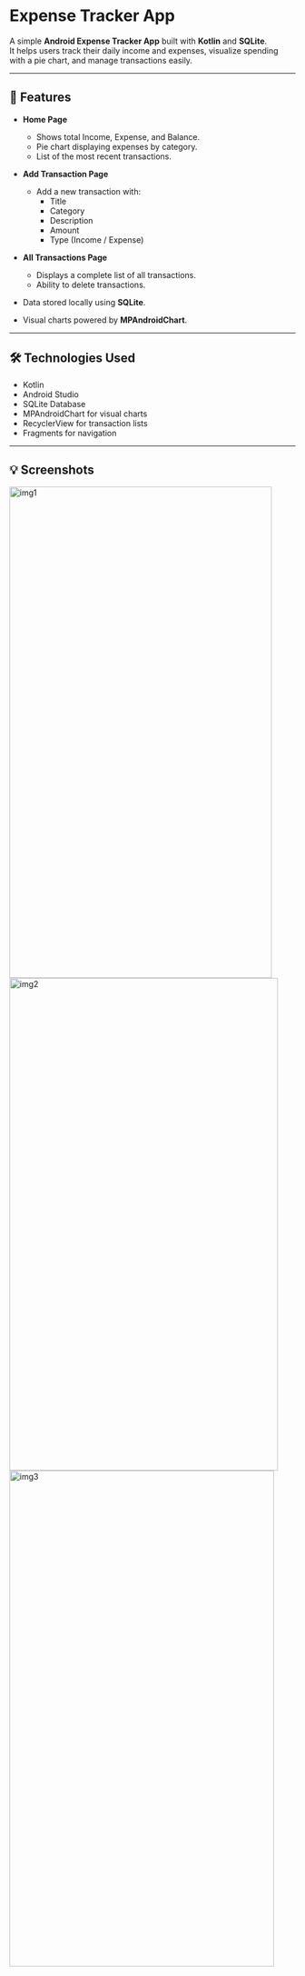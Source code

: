 # Expense Tracker App

A simple **Android Expense Tracker App** built with **Kotlin** and **SQLite**.  
It helps users track their daily income and expenses, visualize spending with a pie chart, and manage transactions easily.

---

## 📱 Features

- **Home Page**
  - Shows total Income, Expense, and Balance.
  - Pie chart displaying expenses by category.
  - List of the most recent transactions.

- **Add Transaction Page**
  - Add a new transaction with:
    - Title
    - Category
    - Description
    - Amount
    - Type (Income / Expense)

- **All Transactions Page**
  - Displays a complete list of all transactions.
  - Ability to delete transactions.

- Data stored locally using **SQLite**.
- Visual charts powered by **MPAndroidChart**.

---

## 🛠️ Technologies Used

- Kotlin
- Android Studio
- SQLite Database
- MPAndroidChart for visual charts
- RecyclerView for transaction lists
- Fragments for navigation

---

## 💡 Screenshots

<img width="462" height="865" alt="img1" src="https://github.com/user-attachments/assets/a7d549f9-c63a-4254-bef1-8e46b8366db4" />
<img width="473" height="867" alt="img2" src="https://github.com/user-attachments/assets/a6f38c0e-2082-44eb-b2ec-bffe0b504333" />
<img width="466" height="873" alt="img3" src="https://github.com/user-attachments/assets/c357cfaa-efc5-441a-9bb0-d8a58dcfe926" />

